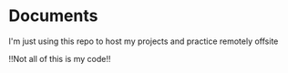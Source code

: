 # Documents

I'm just using this repo to host my projects and practice remotely offsite

!!Not all of this is my code!!

